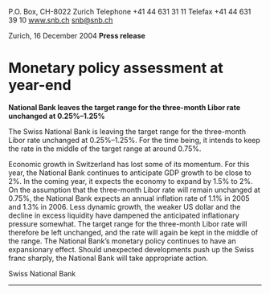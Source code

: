 P.O. Box, CH-8022 Zurich
Telephone +41 44 631 31 11
Telefax +41 44 631 39 10
www.snb.ch
snb@snb.ch

Zurich, 16 December 2004
**Press release**

# Monetary policy assessment at year-end

**National Bank leaves the target range for the three-month Libor rate unchanged at 0.25%–1.25%**

The Swiss National Bank is leaving the target range for the three-month Libor rate unchanged at 0.25%–1.25%. For the time
being, it intends to keep the rate in the middle of the target range at around 0.75%.

Economic growth in Switzerland has lost some of its momentum. For this year, the National Bank continues to anticipate GDP
growth to be close to 2%. In the coming year, it expects the economy to expand by 1.5% to 2%. On the assumption that the
three-month Libor rate will remain unchanged at 0.75%, the National Bank expects an annual inflation rate of 1.1% in 2005
and 1.3% in 2006. Less dynamic growth, the weaker US dollar and the decline in excess liquidity have dampened the
anticipated inflationary pressure somewhat. The target range for the three-month Libor rate will therefore be left unchanged,
and the rate will again be kept in the middle of the range. The National Bank’s monetary policy continues to have an
expansionary effect. Should unexpected developments push up the Swiss franc sharply, the National Bank will take
appropriate action.

Swiss National Bank


-----

